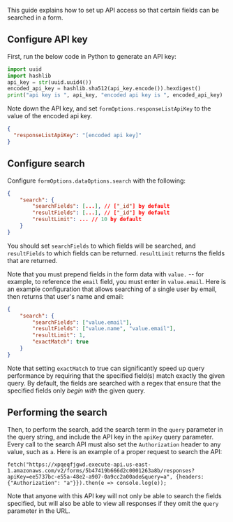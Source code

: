 This guide explains how to set up API access so that certain fields can be searched in a form.

## Configure API key

First, run the below code in Python to generate an API key:

```python
import uuid
import hashlib
api_key = str(uuid.uuid4())
encoded_api_key = hashlib.sha512(api_key.encode()).hexdigest()
print("api key is ", api_key, "encoded api key is ", encoded_api_key)
```

Note down the API key, and set `formOptions.responseListApiKey` to the value of the encoded api key.

```json
{
  "responseListApiKey": "[encoded api key]"
}
```

## Configure search

Configure `formOptions.dataOptions.search` with the following:

```json
{
    "search": {
        "searchFields": [...], // ["_id"] by default
        "resultFields": [...], // ["_id"] by default
        "resultLimit": ... // 10 by default
    }
}
```

You should set `searchFields` to which fields will be searched, and `resultFields` to which fields can be returned. `resultLimit` returns the fields that are returned.

Note that you must prepend fields in the form data with `value.` -- for example, to reference the `email` field, you must enter in `value.email`. Here is an example configuration that allows searching of a single user by email, then returns that user's name and email:

```json
{
    "search": {
        "searchFields": ["value.email"],
        "resultFields": ["value.name", "value.email"],
        "resultLimit": 1,
        "exactMatch": true
    }
}
```

Note that setting `exactMatch` to true can significantly speed up query performance by requiring that the specified field(s) match exactly the given query. By default, the fields are searched with a regex that ensure that the specified fields only *begin with* the given query.

## Performing the search

Then, to perform the search, add the search term in the `query` parameter in the query string, and include the API key in the `apiKey` query parameter. Every call to the search API must also set the `Authorization` header to any value, such as `a`. Here is an example of a proper request to search the API:

```
fetch("https://xpqeqfjgwd.execute-api.us-east-1.amazonaws.com/v2/forms/5b47419b666d2c0001263a8b/responses?apiKey=ee5737bc-e55a-48e2-a907-0a9cc2a00ade&query=a", {headers: {"Authorization": "a"}}).then(e => console.log(e));
```

Note that anyone with this API key will not only be able to search the fields specified, but will also be able to view all responses if they omit the `query` parameter in the URL.
